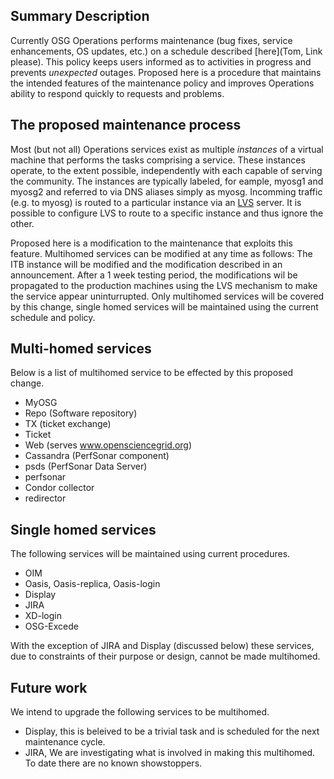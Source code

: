 ## Summary Description

Currently OSG Operations performs maintenance (bug fixes, service enhancements, OS updates, etc.)
on a schedule described [here](Tom, Link please). This policy keeps users informed as to activities
in progress and prevents *unexpected* outages. Proposed here is a procedure that maintains the intended
features of the maintenance policy and improves Operations ability to respond quickly to requests and problems.

## The proposed maintenance process

Most (but not all) Operations services exist as multiple *instances* of a virtual machine that performs
the tasks comprising a service. These instances operate, to the extent possible, independently with each
capable of serving the community. The instances are typically labeled, for eample, myosg1 and myosg2
and referred to via DNS aliases simply as myosg. Incomming traffic (e.g. to myosg) is routed to a particular
instance via an [LVS](http://www.linuxvirtualserver.org/) server. It is possible to configure LVS to route
to a specific instance and thus ignore the other.

Proposed here is a modification to the maintenance that exploits this feature. Multihomed services can be
modified at any time as follows: The ITB instance will be modified and the modification described in an announcement.
After a 1 week testing period, the modifications wil be propagated to the production machines using
the LVS mechanism to make the service appear uninturrupted. Only multihomed services will be covered by
this change, single homed services will be maintained using the current schedule and policy.

## Multi-homed services

Below is a list of multihomed service to be effected by this proposed change.

   * MyOSG
   * Repo (Software repository)
   * TX (ticket exchange)
   * Ticket
   * Web (serves www.opensciencegrid.org)
   * Cassandra (PerfSonar component)
   * psds (PerfSonar Data Server)
   * perfsonar
   * Condor collector
   * redirector
   
## Single homed services

The following services will be maintained using current procedures.

   * OIM
   * Oasis, Oasis-replica, Oasis-login
   * Display
   * JIRA
   * XD-login
   * OSG-Excede
   
With the exception of JIRA and Display (discussed below) these services, due to constraints of their
purpose or design, cannot be made multihomed.

## Future work

We intend to upgrade the following services to be multihomed.
   * Display, this is beleived to be a trivial task and is scheduled for the next maintenance cycle.
   * JIRA, We are investigating what is involved in making this multihomed. To date there are no known showstoppers.
